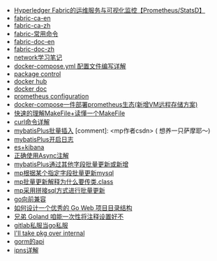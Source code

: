 * [Hyperledger Fabric的运维服务与可视化监控【Prometheus/StatsD】](http://blog.hubwiz.com/2019/12/26/hyperledger-fabric-monitoring/)
* [fabric-ca-en](https://hyperledger-fabric-ca.readthedocs.io/en/latest/index.html)
* [fabric-ca-zh](https://fabric-docs-chinese.readthedocs.io/zh_CN/latest/users-guide.html)
* [fabric-常用命令](https://www.jianshu.com/p/4495af3fe5ad)
* [fabric-doc-en](https://hyperledgercn.github.io/hyperledgerDocs/)
* [fabric-doc-zh](https://hyperledger-fabric.readthedocs.io/zh_CN/release-2.2/who_we_are.html)
* [network学习笔记](https://www.cnblogs.com/SilverhandFan/p/14299422.html#:~:text=peer%20version%E5%8F%AF%E4%BB%A5%E6%9F%A5%E7%9C%8Bpeer%E7%89%88%E6%9C%AC%E5%8F%B7%EF%BC%8C%E8%BF%99%E5%8F%A5%E8%AF%9D%E6%80%BB%E4%BD%93%E6%84%8F%E6%80%9D%E6%98%AF%E6%9F%A5%E7%9C%8Bpeer,version%EF%BC%8C%E5%B9%B6%E6%8A%8A%E9%94%99%E8%AF%AF%E5%92%8C%E6%A0%87%E5%87%86%E8%BE%93%E5%87%BA%E9%83%BD%E8%BE%93%E5%87%BA%E5%88%B0%E9%BB%91%E6%B4%9E%20%E5%A6%82%E6%9E%9C%E8%BE%93%E5%87%BA%E4%B8%8D%E6%98%AF0%E6%88%96%E8%80%85%E6%B2%A1%E6%9C%89config%E8%B7%AF%E5%BE%84%EF%BC%8C%E5%88%99%E6%8A%A5%E9%94%99%E5%B9%B6%E9%80%80%E5%87%BA%202.%E4%BD%BF%E7%94%A8fabric%E7%9A%84%E5%B7%A5%E5%85%B7%E5%AE%B9%E5%99%A8%E6%9F%A5%E7%9C%8B%E6%98%AF%E5%90%A6%E4%BA%8C%E8%BF%9B%E5%88%B6%E6%96%87%E4%BB%B6%E5%92%8C%E4%BE%8B%E5%AD%90%E7%AC%A6%E5%90%88docker%E9%95%9C%E5%83%8F)
* [docker-compose.yml 配置文件编写详解](https://blog.csdn.net/qq_36148847/article/details/79427878)
* [package control](https://packagecontrol.io/)
* [docker hub](https://hub.docker.com/)
* [docker doc](https://docs.docker.com/)
* [prometheus configuration](https://prometheus.io/docs/prometheus/latest/configuration/configuration/)
* [docker-compose一件部署prometheus生态(新增VM远程存储方案)](https://blog.csdn.net/litaimin/article/details/120776846)
* [快速的理解MakeFile+读懂一个MakeFile](https://zhuanlan.zhihu.com/p/350297509)
* [curl命令详解](https://bbs.huaweicloud.com/blogs/309892#:~:text=15%20%E4%B8%AA%E5%AE%9E%E7%94%A8%E7%9A%84%20Linux%20cURL%20%E5%91%BD%E4%BB%A4%E7%A4%BA%E4%BE%8B%EF%BC%88cURL%20%E4%B8%8B%E8%BD%BD%E7%A4%BA%E4%BE%8B%EF%BC%89%201%201.,8.%20%E5%9C%A8%20cURL%20%E4%B8%AD%E9%80%9A%E8%BF%87%20HTTP%20%E8%BA%AB%E4%BB%BD%E9%AA%8C%E8%AF%81%20...%20%E6%9B%B4%E5%A4%9A%E9%A1%B9%E7%9B%AE)
* [mybatisPlus批量插入](https://rivers-all.com/archives/16.html)
[comment]: <mp作者csdn> (  想养一只萨摩耶～)
* [mybatisPlus开启日志](https://zhuanlan.zhihu.com/p/370464265#:~:text=%E6%96%B9%E6%B3%95%E4%B8%80%3Amybatis-plus%3A%20configuration%3A%20log-impl%3A%20org.apache.ibatis.logging.stdout.StdOutImpl%20%23%E5%BC%80%E5%90%AFsql%E6%97%A5%E5%BF%97,%E6%96%B9%E6%B3%95%E4%BA%8C%3Alogging%3A%20level%3A%20com.chz.mapper%3A%20debug%20%E6%96%B9%E6%B3%95%E4%B8%89%3A%E9%85%8D%E7%BD%AE%E7%B1%BB%2C%E5%AE%98%E7%BD%91%E5%B7%B2%E7%BB%8F%E5%BC%83%E7%94%A8%E4%BA%86%E6%8F%92%E4%BB%B6%EF%BC%8C%E6%8E%A8%E8%8D%90%E4%BD%BF%E7%94%A8P6spy%40Co%E2%80%A6)
* [es+kibana](https://juejin.cn/post/7241374490491879480)
* [正确使用Async注解](https://zhuanlan.zhihu.com/p/432259634)
* [mybatisPlus通过其他字段批量更新或新增](https://blog.csdn.net/qq_43383907/article/details/129225531)
* [mp根据某个指定字段批量更新mysql](https://www.panziye.com/java/4641.html)
* [mp批量更新解释为什么要传类.class](https://blog.csdn.net/DCTANT/article/details/122182657)
* [mp采用拼接sql方式进行批量更新](https://juejin.cn/post/6939777685170159629)
* [go向前兼容](https://zhuanlan.zhihu.com/p/655917985)
* [如何设计一个优秀的 Go Web 项目目录结构](https://zhuanlan.zhihu.com/p/613407417#:~:text=%E5%A6%82%E4%BD%95%E8%AE%BE%E8%AE%A1%E4%B8%80%E4%B8%AA%E4%BC%98%E7%A7%80%E7%9A%84%20Go%20Web%20%E9%A1%B9%E7%9B%AE%E7%9B%AE%E5%BD%95%E7%BB%93%E6%9E%84%201%20%E5%8F%AF%E8%AF%BB%E6%80%A7%E5%92%8C%E5%8F%AF%E7%BB%B4%E6%8A%A4%E6%80%A7%EF%BC%9A%E8%AE%BE%E8%AE%A1%E7%9B%AE%E5%BD%95%E7%BB%93%E6%9E%84%E5%BA%94%E8%AF%A5%E6%98%93%E4%BA%8E%E9%98%85%E8%AF%BB%E5%92%8C%E7%BB%B4%E6%8A%A4%EF%BC%8C%E7%9B%AE%E5%BD%95%E5%90%8D%E7%A7%B0%E8%A6%81%E7%AE%80%E6%B4%81%E3%80%81%E6%B8%85%E6%99%B0%EF%BC%8C%E6%9C%80%E5%A5%BD%E8%83%BD%E8%BE%BE%E5%88%B0%E9%A1%BE%E5%90%8D%E6%80%9D%E4%B9%89%E7%9A%84%E6%95%88%E6%9E%9C%E3%80%82%202,%E5%8F%AF%E6%89%A9%E5%B1%95%E6%80%A7%E5%92%8C%E6%A8%A1%E5%9D%97%E5%8C%96%EF%BC%9A%E8%AE%BE%E8%AE%A1%E7%9B%AE%E5%BD%95%E7%BB%93%E6%9E%84%E5%BA%94%E8%AF%A5%E6%98%93%E4%BA%8E%E6%89%A9%E5%B1%95%E5%92%8C%E6%A8%A1%E5%9D%97%E5%8C%96%EF%BC%8C%E9%9A%8F%E7%9D%80%E6%97%B6%E9%97%B4%E7%9A%84%E6%8E%A8%E7%A7%BB%EF%BC%8C%E9%A1%B9%E7%9B%AE%E4%BC%9A%E4%B8%8D%E6%96%AD%E5%8F%98%E5%A4%A7%EF%BC%8C%E9%A1%B9%E7%9B%AE%E7%9A%84%E7%9B%AE%E5%BD%95%E7%BB%93%E6%9E%84%E5%BA%94%E8%AF%A5%E8%83%BD%E5%A4%9F%E5%BE%88%E5%AE%B9%E6%98%93%E6%94%AF%E6%92%91%E8%BF%99%E7%A7%8D%E5%8F%98%E5%8C%96%E3%80%82%203%20%E8%A7%84%E8%8C%83%E6%80%A7%E5%92%8C%E4%B8%80%E8%87%B4%E6%80%A7%EF%BC%9A%E8%AE%BE%E8%AE%A1%E7%9B%AE%E5%BD%95%E7%BB%93%E6%9E%84%E5%BA%94%E8%AF%A5%E9%81%B5%E5%BE%AA%E8%A7%84%E8%8C%83%E5%92%8C%E4%B8%80%E8%87%B4%E6%80%A7%EF%BC%8C%E5%A6%82%E6%97%A0%E7%89%B9%E6%AE%8A%E6%83%85%E5%86%B5%EF%BC%8C%E7%9B%AE%E5%BD%95%E5%90%8D%E7%A7%B0%E6%9C%80%E5%A5%BD%E7%BB%9F%E4%B8%80%E4%BD%BF%E7%94%A8%E5%8D%95%E6%95%B0%E5%BD%A2%E5%BC%8F%EF%BC%88%E7%89%B9%E6%AE%8A%E6%83%85%E5%86%B5%E5%8F%AF%E4%BB%A5%E6%89%93%E7%A0%B4%EF%BC%8C%E5%A6%82%20%2Fdocs%20%E3%80%81%20%2Fexamples%20%EF%BC%89%E3%80%82)
* [兄弟 Goland 咱能一次性将注释设置好不](https://segmentfault.com/a/1190000044166958)
* [gitlab私服当go私服](https://cn.bing.com/search?pglt=161&q=gitlab%E7%A7%81%E6%9C%8D%E5%BD%93go%E7%A7%81%E6%9C%8D&cvid=af4cfce7ad4d46b9a7f1035c7a77ecf6&gs_lcrp=EgZjaHJvbWUyBggAEEUYOTIGCAEQABhAMgYIAhAAGEDSAQkxMjA0NWowajGoAgiwAgE&FORM=ANNTA1&PC=HCTS)
* [I'll take pkg over internal](https://travisjeffery.com/b/2019/11/i-ll-take-pkg-over-internal/)
* [gorm的api](https://pkg.go.dev/gorm.io/gorm#section-readme)
* [ipns详解](https://chedan.io/posts/ipns/#:~:text=%E7%94%A8IPFS%E5%91%BD%E4%BB%A4%E8%A1%8C%E7%A4%BA%E4%BE%8B%E6%93%8D%E4%BD%9CIPNS%201%20%E5%BC%80%E5%90%AFIPFS%20daemon%20%28%E5%A6%82%E6%9E%9C%E8%BF%98%E6%B2%A1%E5%AE%89%E8%A3%85%EF%BC%8C%E5%8F%AF%E4%BB%A5%E5%AF%B9%E7%85%A7%20%E6%96%87%E6%A1%A3%20%E5%AE%89%E8%A3%85%29%20ipfs,...%207%20%E4%B8%8B%E9%9D%A2%E6%88%91%E4%BB%AC%E4%BF%AE%E6%94%B9%E4%B8%80%E4%B8%8B%E6%96%87%E4%BB%B6%E5%86%85%E5%AE%B9%EF%BC%88%E5%85%B6%E5%AE%9E%E5%9C%A8IPFS%E7%9C%8B%E6%9D%A5%E5%B0%B1%E6%98%AF%E5%BB%BA%E4%BA%86%E4%B8%80%E4%B8%AA%E6%96%B0%E6%96%87%E4%BB%B6%EF%BC%89%EF%BC%8C%E5%B9%B6%E6%9B%B4%E6%96%B0%E5%88%B0IPNS%E4%B8%AD%20...%208%20%E8%BF%99%E6%97%B6%E5%86%8D%E9%80%9A%E8%BF%87%E7%9B%B8%E5%90%8C%E5%9C%B0%E5%9D%80%E8%AE%BF%E9%97%AE%EF%BC%8C%E4%BC%9A%E5%BE%97%E5%88%B0%E6%9C%80%E6%96%B0%E7%9A%84%E7%BB%93%E6%9E%9C%20...%20%E6%9B%B4%E5%A4%9A%E9%A1%B9%E7%9B%AE)


